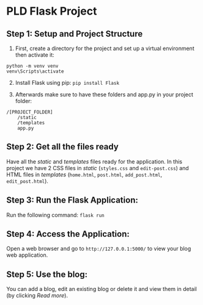 # PLD Flask Project

## Step 1: Setup and Project Structure
1) First, create a directory for the project and set up a virtual environment then activate it:
```
python -m venv venv
venv\Scripts\activate
```

2) Install Flask using pip:
`pip install Flask`

3) Afterwards make sure to have these folders and app.py in your project folder:
```
/[PROJECT_FOLDER]
    /static
    /templates
    app.py
```

## Step 2: Get all the files ready
Have all the *static* and *templates* files ready for the application. In this project we have 2 CSS files in *static* (`styles.css` and `edit-post.css`) and HTML files in *templates* (`home.html`, `post.html`, `add_post.html`, `edit_post.html`).

## Step 3: Run the Flask Application: 
Run the following command:
`flask run`

## Step 4: Access the Application:
Open a web browser and go to `http://127.0.0.1:5000/` to view your blog web application.

## Step 5: Use the blog:
You can add a blog, edit an existing blog or delete it and view them in detail (by clicking *Read more*).
